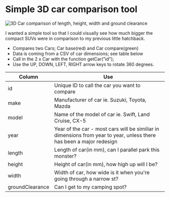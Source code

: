 # Simple 3D car comparison tool

![3D Car comparison of length, height, width and ground clearance](http://i.imgur.com/JJfbppk.png)

I wanted a simple tool so that I could visually see how much bigger the compact SUVs were in comparison to my previous little hatchback.

- Compares two Cars; Car base(red) and Car compare(green)
- Data is coming from a CSV of car dimensions; see table below
- Call in the 2 x Car with the function getCar("id");
- Use the UP, DOWN, LEFT, RIGHT arrow keys to rotate 360 degrees.


| Column        | Use           |
| ------------- | ------------- |
| id | Unique ID to call the car you want to compare |
| make | Manufacturer of car ie. Suzuki, Toyota, Mazda |
| model | Name of the model of car ie. Swift, Land Cruise, CX-5 |
| year | Year of the car - most cars will be similiar in dimensions from year to year, unless there has been a major redesign|
| length | Length of car(in mm), can I parallel park this monster? |
| height | Height of car(in mm), how high up will I be? |
| width | Width of car, how wide is it when you're going through a narrow st? |
| groundClearance | Can I get to my camping spot? |

